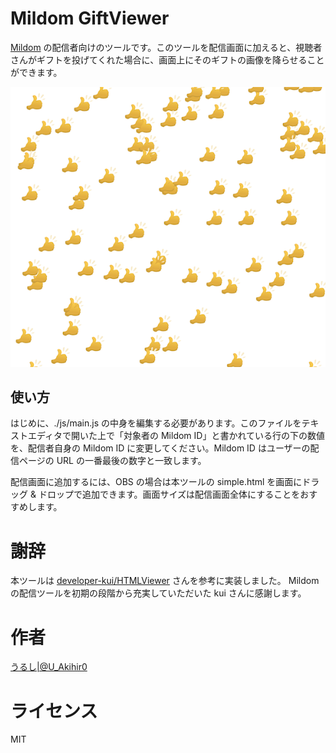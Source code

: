 # Mildom GiftViewer

[Mildom](https://www.mildom.com/) の配信者向けのツールです。このツールを配信画面に加えると、視聴者さんがギフトを投げてくれた場合に、画面上にそのギフトの画像を降らせることができます。


![参考画像](./img/sample.png)


## 使い方

はじめに、./js/main.js の中身を編集する必要があります。このファイルをテキストエディタで開いた上で「対象者の Mildom ID」と書かれている行の下の数値を、配信者自身の Mildom ID に変更してください。Mildom ID はユーザーの配信ページの URL の一番最後の数字と一致します。


配信画面に追加するには、OBS の場合は本ツールの simple.html を画面にドラッグ & ドロップで追加できます。画面サイズは配信画面全体にすることをおすすめします。


# 謝辞

本ツールは [developer-kui/HTMLViewer](https://github.com/developer-kui/HTMLViewer) さんを参考に実装しました。 Mildom の配信ツールを初期の段階から充実していただいた kui さんに感謝します。

# 作者

[うるし|@U_Akihir0](https://twitter.com/U_Akihir0) 

# ライセンス

MIT